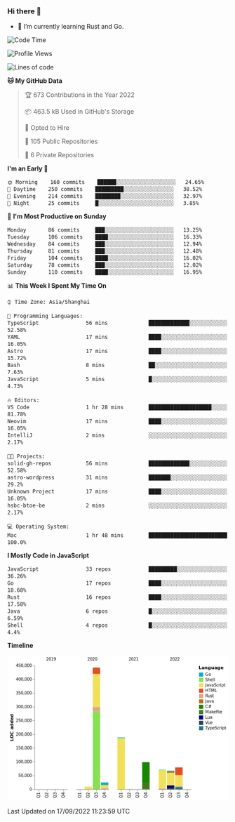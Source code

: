 ### Hi there 👋

- 🌱 I’m currently learning Rust and Go.

<!--START_SECTION:waka-->
![Code Time](http://img.shields.io/badge/Code%20Time-689%20hrs%2047%20mins-blue)

![Profile Views](http://img.shields.io/badge/Profile%20Views-0-blue)

![Lines of code](https://img.shields.io/badge/From%20Hello%20World%20I%27ve%20Written-981%20Thousand%20lines%20of%20code-blue)

**🐱 My GitHub Data** 

> 🏆 673 Contributions in the Year 2022
 > 
> 📦 463.5 kB Used in GitHub's Storage 
 > 
> 💼 Opted to Hire
 > 
> 📜 105 Public Repositories 
 > 
> 🔑 6 Private Repositories  
 > 
**I'm an Early 🐤** 

```text
🌞 Morning    160 commits    ██████░░░░░░░░░░░░░░░░░░░   24.65% 
🌆 Daytime    250 commits    █████████░░░░░░░░░░░░░░░░   38.52% 
🌃 Evening    214 commits    ████████░░░░░░░░░░░░░░░░░   32.97% 
🌙 Night      25 commits     █░░░░░░░░░░░░░░░░░░░░░░░░   3.85%

```
📅 **I'm Most Productive on Sunday** 

```text
Monday       86 commits     ███░░░░░░░░░░░░░░░░░░░░░░   13.25% 
Tuesday      106 commits    ████░░░░░░░░░░░░░░░░░░░░░   16.33% 
Wednesday    84 commits     ███░░░░░░░░░░░░░░░░░░░░░░   12.94% 
Thursday     81 commits     ███░░░░░░░░░░░░░░░░░░░░░░   12.48% 
Friday       104 commits    ████░░░░░░░░░░░░░░░░░░░░░   16.02% 
Saturday     78 commits     ███░░░░░░░░░░░░░░░░░░░░░░   12.02% 
Sunday       110 commits    ████░░░░░░░░░░░░░░░░░░░░░   16.95%

```


📊 **This Week I Spent My Time On** 

```text
⌚︎ Time Zone: Asia/Shanghai

💬 Programming Languages: 
TypeScript               56 mins             █████████████░░░░░░░░░░░░   52.58% 
YAML                     17 mins             ████░░░░░░░░░░░░░░░░░░░░░   16.05% 
Astro                    17 mins             ████░░░░░░░░░░░░░░░░░░░░░   15.72% 
Bash                     8 mins              ██░░░░░░░░░░░░░░░░░░░░░░░   7.63% 
JavaScript               5 mins              █░░░░░░░░░░░░░░░░░░░░░░░░   4.73%

🔥 Editors: 
VS Code                  1 hr 28 mins        ████████████████████░░░░░   81.78% 
Neovim                   17 mins             ████░░░░░░░░░░░░░░░░░░░░░   16.05% 
IntelliJ                 2 mins              ░░░░░░░░░░░░░░░░░░░░░░░░░   2.17%

🐱‍💻 Projects: 
solid-gh-repos           56 mins             █████████████░░░░░░░░░░░░   52.58% 
astro-wordpress          31 mins             ███████░░░░░░░░░░░░░░░░░░   29.2% 
Unknown Project          17 mins             ████░░░░░░░░░░░░░░░░░░░░░   16.05% 
hsbc-btoe-be             2 mins              ░░░░░░░░░░░░░░░░░░░░░░░░░   2.17%

💻 Operating System: 
Mac                      1 hr 48 mins        █████████████████████████   100.0%

```

**I Mostly Code in JavaScript** 

```text
JavaScript               33 repos            █████████░░░░░░░░░░░░░░░░   36.26% 
Go                       17 repos            ████░░░░░░░░░░░░░░░░░░░░░   18.68% 
Rust                     16 repos            ████░░░░░░░░░░░░░░░░░░░░░   17.58% 
Java                     6 repos             █░░░░░░░░░░░░░░░░░░░░░░░░   6.59% 
Shell                    4 repos             █░░░░░░░░░░░░░░░░░░░░░░░░   4.4%

```


**Timeline**

![Chart not found](https://raw.githubusercontent.com/elton/elton/main/charts/bar_graph.png) 


 Last Updated on 17/09/2022 11:23:59 UTC
<!--END_SECTION:waka-->

<!--
**elton/elton** is a ✨ _special_ ✨ repository because its `README.md` (this file) appears on your GitHub profile.

Here are some ideas to get you started:

- 🔭 I’m currently working on ...
- 🌱 I’m currently learning ...
- 👯 I’m looking to collaborate on ...
- 🤔 I’m looking for help with ...
- 💬 Ask me about ...
- 📫 How to reach me: ...
- 😄 Pronouns: ...
- ⚡ Fun fact: ...
-->
